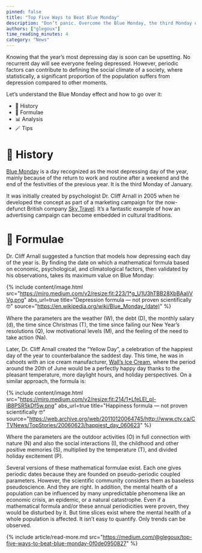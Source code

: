 ```yaml
---
pinned: false
title: "Top Five Ways to Beat Blue Monday"
description: "Don’t panic. Overcome the Blue Monday, the third Monday of each year. Neither an advertising campaign, nor a pseudo-scientific formula, nor a societal event should influence you. Analyze the collected data, and be resilient to the seasonal blues."
authors: ["glegoux"]
time_reading_minutes: 4
category: "News"
---
```


Knowing that the year’s most depressing day is soon can be upsetting. No recurrent day will see everyone feeling depressed. However, periodic factors can contribute to defining the social climate of a society, where statistically, a significant proportion of the population suffers from depression compared to other moments.

Let’s understand the Blue Monday effect and how to go over it:

-   📜 History
-   🧮 Formulae
-   📊 Analysis
-   🪄 Tips

# 📜 History

[Blue Monday](https://en.wikipedia.org/wiki/Blue_Monday_%28date%29)  is a day recognized as the most depressing day of the year, mainly because of the return to work and routine after a weekend and the end of the festivities of the previous year. It is the third Monday of January.

It was initially created by psychologist Dr. Cliff Arnall in 2005 when he developed the concept as part of a marketing campaign for the now-defunct British company  [Sky Travel](https://en.wikipedia.org/wiki/Sky_Travel). It’s a fantastic example of how an advertising campaign can become embedded in cultural traditions.

# 🧮 Formulae

Dr. Cliff Arnall suggested a function that models how depressing each day of the year is. By finding the date on which a mathematical formula based on economic, psychological, and climatological factors, then validated by his observations, takes its maximum value on Blue Monday:

{% include content/image.html
src="https://miro.medium.com/v2/resize:fit:223/1*g_U1U3hTBB28XbBAaIiVVg.png"
abs_url=true
title="Depression formula — not proven scientifically 🤓"
source="https://en.wikipedia.org/wiki/Blue_Monday_(date)"
%}

Where the parameters are the weather (W), the debt (D), the monthly salary (d), the time since Christmas (T), the time since failing our New Year’s resolutions (Q), low motivational levels (M), and the feeling of the need to take action (Na).

Later, Dr. Cliff Arnall created the “Yellow Day”, a celebration of the happiest day of the year to counterbalance the saddest day. This time, he was in cahoots with an ice cream manufacturer,  [Wall’s Ice Cream](https://en.wikipedia.org/wiki/Wall%27s_(ice_cream)), where the period around the 20th of June would be a perfectly happy day thanks to the pleasant temperature, more daylight hours, and holiday perspectives. On a similar approach, the formula is:

{% include content/image.html
src="https://miro.medium.com/v2/resize:fit:214/1*LfeLEl_pl-iB8PSR5kDf5w.png"
abs_url=true
title="Happiness formula — not proven scientifically 🤓"
source="https://web.archive.org/web/20110120064745/http://www.ctv.ca/CTVNews/TopStories/20060623/happiest_day_060623"
%}

Where the parameters are the outdoor activities (O) in full connection with nature (N) and also the social interactions (I), the childhood and other positive memories  (S), multiplied by the temperature (T), and divided holiday excitement (P).

Several versions of these mathematical formulae exist. Each one gives periodic dates because they are founded on pseudo-periodic coupled parameters. However, the scientific community considers them as baseless pseudoscience. And they are right. In addition, the mental health of a population can be influenced by many unpredictable phenomena like an economic crisis, an epidemic, or a natural catastrophe. Even if a mathematical formula and/or these annual periodicities were proven, they would be disturbed by it. But time slices exist where the mental health of a whole population is affected. It isn’t easy to quantify. Only trends can be observed.

{% include article/read-more.md
src="https://medium.com/@glegoux/top-five-ways-to-beat-blue-monday-0f0de0950827"
%}
